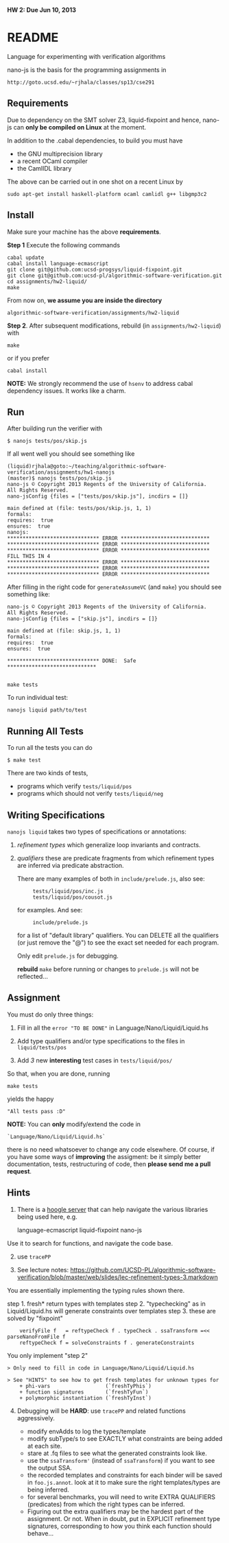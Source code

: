 **HW 2: Due Jun 10, 2013**

README
=======

Language for experimenting with verification algorithms

nano-js is the basis for the programming assignments in 

    http://goto.ucsd.edu/~rjhala/classes/sp13/cse291

Requirements
------------

Due to dependency on the SMT solver Z3, liquid-fixpoint and hence,
nano-js can **only be compiled on Linux** at the moment.


In addition to the .cabal dependencies, to build you must have

- the GNU multiprecision library 
- a recent OCaml compiler
- the CamlIDL library

The above can be carried out in one shot on a recent Linux by

    sudo apt-get install haskell-platform ocaml camlidl g++ libgmp3c2



Install
-------

Make sure your machine has the above **requirements**.

**Step 1** Execute the following commands

    cabal update
    cabal install language-ecmascript 
    git clone git@github.com:ucsd-progsys/liquid-fixpoint.git 
    git clone git@github.com:ucsd-pl/algorithmic-software-verification.git
    cd assignments/hw2-liquid/ 
    make


From now on, **we assume you are inside the directory**

    algorithmic-software-verification/assignments/hw2-liquid

**Step 2**. After subsequent modifications, rebuild (in `assignments/hw2-liquid`) with 

    make

or if you prefer

    cabal install

**NOTE:** We strongly recommend the use of `hsenv` to address cabal 
dependency issues. It works like a charm.



Run
---

After building run the verifier with

    $ nanojs tests/pos/skip.js 

If all went well you should see something like


    (liquid)rjhala@goto:~/teaching/algorithmic-software-verification/assignments/hw1-nanojs
    (master)$ nanojs tests/pos/skip.js 
    nano-js © Copyright 2013 Regents of the University of California.
    All Rights Reserved.
    nano-jsConfig {files = ["tests/pos/skip.js"], incdirs = []}
    
    main defined at (file: tests/pos/skip.js, 1, 1)
    formals: 
    requires:  true
    ensures:  true
    nanojs: 
    ****************************** ERROR *****************************
    ****************************** ERROR *****************************
    ****************************** ERROR *****************************
    FILL THIS IN 4
    ****************************** ERROR *****************************
    ****************************** ERROR *****************************
    ****************************** ERROR *****************************

After filling in the right code for `generateAssumeVC` (and `make`) you
should see something like:

    nano-js © Copyright 2013 Regents of the University of California.
    All Rights Reserved.
    nano-jsConfig {files = ["skip.js"], incdirs = []}
    
    main defined at (file: skip.js, 1, 1)
    formals: 
    requires:  true
    ensures:  true
    
    ****************************** DONE:  Safe *****************************


    make tests

To run individual test:

    nanojs liquid path/to/test

Running All Tests
-----------------

To run all the tests you can do

    $ make test

There are two kinds of tests, 

- programs which verify `tests/liquid/pos` 
- programs which should not verify `tests/liquid/neg`


Writing Specifications
----------------------

`nanojs liquid` takes two types of specifications or annotations:

1. *refinement types*  which generalize loop invariants and contracts.

2. *qualifiers* these are predicate fragments from which refinement types
   are inferred via predicate abstraction.

   There are many examples of both in `include/prelude.js`, also see:

            tests/liquid/pos/inc.js
            tests/liquid/pos/cousot.js
       
   for examples. And see:

            include/prelude.js

   for a list of "default library" qualifiers. You can DELETE
   all the qualifiers (or just remove the "@") to see the exact
   set needed for each program.

   Only edit `prelude.js` for debugging. 
   
   **rebuild** `make` before running or changes to `prelude.js` will not be reflected...

Assignment
----------

You must do only three things:

1. Fill in all the `error "TO BE DONE"` in Language/Nano/Liquid/Liquid.hs

2. Add type qualifiers and/or type specifications to the files in `liquid/tests/pos`

3. Add *3* new **interesting** test cases in `tests/liquid/pos/`

So that, when you are done, running

    make tests

yields the happy

    "All tests pass :D"

**NOTE:**  You can **only** modify/extend the code in 

    `Language/Nano/Liquid/Liquid.hs` 

there is no need whatsoever to change any code elsewhere. Of course, if you
have some ways of **improving** the assigment: be it simply better
documentation, tests, restructuring of code, then **please send me a pull
request**.


Hints
-----

1. There is a [hoogle server](http://goto.ucsd.edu:8082) that can help
navigate the various libraries being used here, e.g.

    language-ecmascript
    liquid-fixpoint
    nano-js

Use it to search for functions, and navigate the code base.

2. use `tracePP`

3. See lecture notes: https://github.com/UCSD-PL/algorithmic-software-verification/blob/master/web/slides/lec-refinement-types-3.markdown

You are essentially implementing the typing rules shown there.

step 1. fresh* return types with templates
step 2. "typechecking" as in Liquid/Liquid.hs will generate constraints over templates
step 3. these are solved by "fixpoint"

        verifyFile f   = reftypeCheck f . typeCheck . ssaTransform =<< parseNanoFromFile f
        reftypeCheck f = solveConstraints f . generateConstraints  

You only implement "step 2" 

    > Only need to fill in code in Language/Nano/Liquid/Liquid.hs

    > See "HINTS" to see how to get fresh templates for unknown types for 
        + phi-vars                  (`freshTyPhis`)
        + function signatures       (`freshTyFun`)
        + polymorphic instantiation (`freshTyInst`)

4. Debugging will be **HARD**: use `tracePP` and related functions aggressively.

    + modify envAdds    to log the types/template
    + modify subType/s  to see EXACTLY what constraints are being added at each site.
    + stare at .fq files to see what the generated constraints look like.
    + use the `ssaTransform'` (instead of `ssaTransform`) if you
      want to see the output SSA.
    + the recorded templates and constraints for each binder will be saved 
      in `foo.js.annot`. look at it to make sure the right templates/types 
      are being inferred.
    + for several benchmarks, you will need to write EXTRA
      QUALIFIERS (predicates) from which the right types can be
      inferred. 
    + Figuring out the extra qualifiers may be the hardest part of
      the assignment. Or not. When in doubt, put in EXPLICIT 
      refinement type signatures, corresponding to how you think
      each function should behave...


